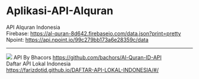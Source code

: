 # Aplikasi-API-Alquran

API Alquran Indonesia
<br>
Firebase: https://al-quran-8d642.firebaseio.com/data.json?print=pretty
<br>
Npoint: https://api.npoint.io/99c279bb173a6e28359c/data
<br>

---

[![](https://visitcount.itsvg.in/api?id=muhammaddfaris&icon=0&color=0)](https://visitcount.itsvg.in)
API By Bhacors https://github.com/bachors/Al-Quran-ID-API
<br>
Daftar API Lokal Indonesia
<br>
https://farizdotid.github.io/DAFTAR-API-LOKAL-INDONESIA/#/
